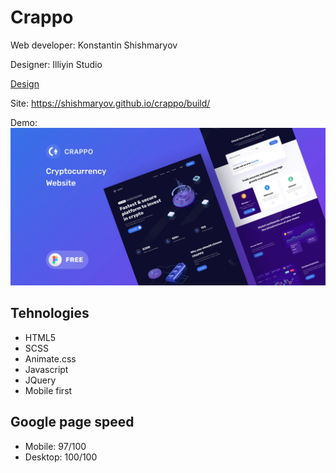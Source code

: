 # Crappo
Web developer: Konstantin Shishmaryov

Designer: Illiyin Studio

[Design](https://www.uplabs.com/posts/crappo-cryptocurrency-website-freebie-dfdd873f-ad15-4f5f-9311-8dbc08c3cebe)



Site: <https://shishmaryov.github.io/crappo/build/>



Demo:
![Preview](Preview.jpg)


## Tehnologies

- HTML5
- SCSS 
- Animate.css
- Javascript
- JQuery
- Mobile first

## Google page speed

- Mobile: 97/100
- Desktop: 100/100
